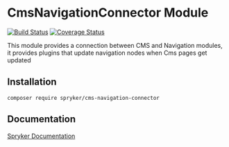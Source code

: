 # CmsNavigationConnector Module
[![Build Status](https://travis-ci.org/spryker/CmsNavigationConnector.svg)](https://travis-ci.org/spryker/CmsNavigationConnector)
[![Coverage Status](https://coveralls.io/repos/github/spryker/CmsNavigationConnector/badge.svg)](https://coveralls.io/github/spryker/CmsNavigationConnector)

This module provides a connection between CMS and Navigation modules, it provides plugins that update navigation nodes when Cms pages get updated

## Installation

```
composer require spryker/cms-navigation-connector
```

## Documentation

[Spryker Documentation](https://academy.spryker.com/developing_with_spryker/module_guide/modules.html)
